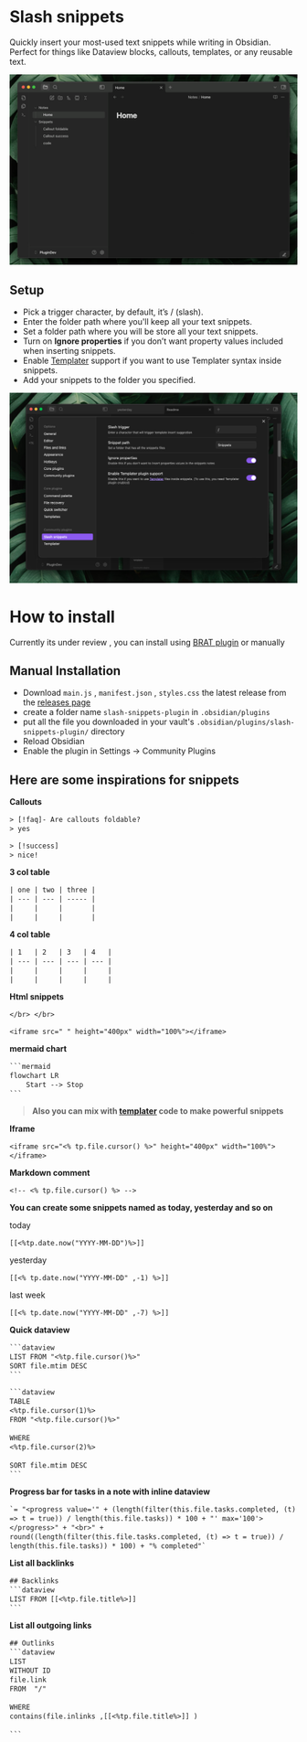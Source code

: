 
# Slash snippets 
Quickly insert your most-used text snippets while writing in Obsidian.
Perfect for things like Dataview blocks, callouts, templates, or any reusable text.



![gif](./assets/demo-video.gif)

## Setup
- Pick a trigger character, by default, it’s / (slash).
- Enter the folder path where you'll keep all your text snippets.
- Set a folder path where you will be store all your text snippets.
- Turn on **Ignore properties** if you don’t want property values included when inserting snippets.
- Enable [Templater](https://github.com/SilentVoid13/Templater) support if you want to use Templater syntax inside snippets.
- Add your snippets to the folder you specified.

![image](./assets/settings-image.png)

# How to install
Currently its under review , you can install using [BRAT plugin](https://github.com/TfTHacker/obsidian42-brat) or manually  
## Manual Installation
- Download `main.js` , `manifest.json` , `styles.css` the latest release from the [releases page](https://github.com/echo-saurav/slash-snippets-plugin/releases)
- create a folder name `slash-snippets-plugin` in `.obsidian/plugins`
- put all the file you downloaded in your vault's `.obsidian/plugins/slash-snippets-plugin/` directory
- Reload Obsidian
- Enable the plugin in Settings -> Community Plugins

## Here are some inspirations for snippets 

**Callouts**

```
> [!faq]- Are callouts foldable?
> yes 
```

```
> [!success] 
> nice!
```

**3 col table**

```
| one | two | three |
| --- | --- | ----- |
|     |     |       |
|     |     |       |
```

**4 col table**

```
| 1   | 2   | 3   | 4   |
| --- | --- | --- | --- |
|     |     |     |     |
|     |     |     |     |
```

**Html snippets**

```
</br> </br>
```

```
<iframe src=" " height="400px" width="100%"></iframe>
```

**mermaid chart**

````
```mermaid
flowchart LR 
    Start --> Stop
```
````


> **Also you can mix with [templater](https://github.com/SilentVoid13/Templater)  code to make powerful snippets**

**Iframe**

```
<iframe src="<% tp.file.cursor() %>" height="400px" width="100%"></iframe>
```

**Markdown comment**

```
<!-- <% tp.file.cursor() %> -->
```

**You can create some snippets named as today, yesterday and so on**

today

```
[[<%tp.date.now("YYYY-MM-DD")%>]] 
```

yesterday

```
[[<% tp.date.now("YYYY-MM-DD" ,-1) %>]]
```

last week

```
[[<% tp.date.now("YYYY-MM-DD" ,-7) %>]]
```

**Quick dataview**

````
```dataview
LIST FROM "<%tp.file.cursor()%>"
SORT file.mtim DESC
```
````


````
```dataview
TABLE 
<%tp.file.cursor(1)%>
FROM "<%tp.file.cursor()%>"

WHERE
<%tp.file.cursor(2)%>

SORT file.mtim DESC
```
````

**Progress bar for tasks in a note with inline dataview**

```
`= "<progress value='" + (length(filter(this.file.tasks.completed, (t) => t = true)) / length(this.file.tasks)) * 100 + "' max='100'></progress>" + "<br>" + round((length(filter(this.file.tasks.completed, (t) => t = true)) / length(this.file.tasks)) * 100) + "% completed"`
```


**List all backlinks**
````
## Backlinks
```dataview
LIST FROM [[<%tp.file.title%>]]
```
````


**List all outgoing links**

````
## Outlinks
```dataview
LIST
WITHOUT ID
file.link
FROM  "/"

WHERE 
contains(file.inlinks ,[[<%tp.file.title%>]] )

```
````





